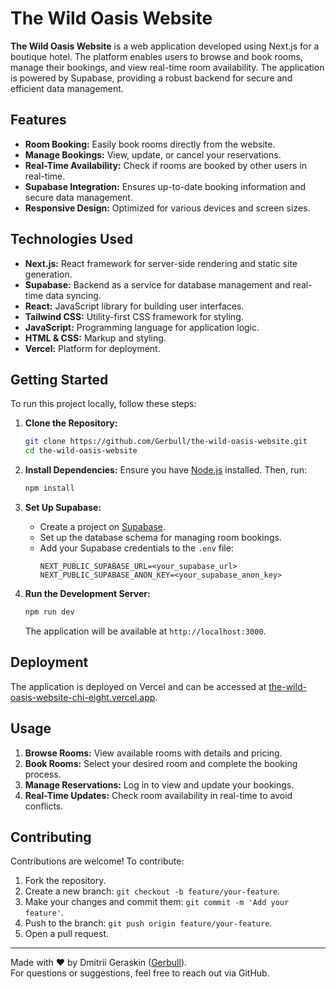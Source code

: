 # The Wild Oasis Website

**The Wild Oasis Website** is a web application developed using Next.js for a boutique hotel. The platform enables users to browse and book rooms, manage their bookings, and view real-time room availability. The application is powered by Supabase, providing a robust backend for secure and efficient data management.

## Features

- **Room Booking:** Easily book rooms directly from the website.
- **Manage Bookings:** View, update, or cancel your reservations.
- **Real-Time Availability:** Check if rooms are booked by other users in real-time.
- **Supabase Integration:** Ensures up-to-date booking information and secure data management.
- **Responsive Design:** Optimized for various devices and screen sizes.

## Technologies Used

- **Next.js:** React framework for server-side rendering and static site generation.
- **Supabase:** Backend as a service for database management and real-time data syncing.
- **React:** JavaScript library for building user interfaces.
- **Tailwind CSS:** Utility-first CSS framework for styling.
- **JavaScript:** Programming language for application logic.
- **HTML & CSS:** Markup and styling.
- **Vercel:** Platform for deployment.

## Getting Started

To run this project locally, follow these steps:

1. **Clone the Repository:**
   ```bash
   git clone https://github.com/Gerbull/the-wild-oasis-website.git
   cd the-wild-oasis-website
   ```

2. **Install Dependencies:**
   Ensure you have [Node.js](https://nodejs.org/) installed. Then, run:
   ```bash
   npm install
   ```

3. **Set Up Supabase:**
   - Create a project on [Supabase](https://supabase.com/).
   - Set up the database schema for managing room bookings.
   - Add your Supabase credentials to the `.env` file:
     ```env
     NEXT_PUBLIC_SUPABASE_URL=<your_supabase_url>
     NEXT_PUBLIC_SUPABASE_ANON_KEY=<your_supabase_anon_key>
     ```

4. **Run the Development Server:**
   ```bash
   npm run dev
   ```
   The application will be available at `http://localhost:3000`.

## Deployment

The application is deployed on Vercel and can be accessed at [the-wild-oasis-website-chi-eight.vercel.app](https://the-wild-oasis-website-chi-eight.vercel.app/).

## Usage

1. **Browse Rooms:** View available rooms with details and pricing.
2. **Book Rooms:** Select your desired room and complete the booking process.
3. **Manage Reservations:** Log in to view and update your bookings.
4. **Real-Time Updates:** Check room availability in real-time to avoid conflicts.

## Contributing

Contributions are welcome! To contribute:

1. Fork the repository.
2. Create a new branch: `git checkout -b feature/your-feature`.
3. Make your changes and commit them: `git commit -m 'Add your feature'`.
4. Push to the branch: `git push origin feature/your-feature`.
5. Open a pull request.

---

Made with ❤️ by Dmitrii Geraskin ([Gerbull](https://github.com/Gerbull)).  
For questions or suggestions, feel free to reach out via GitHub.
